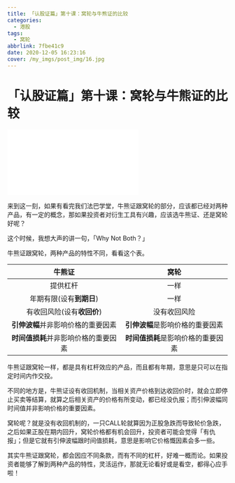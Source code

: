```yaml
---
title: 「认股证篇」第十课：窝轮与牛熊证的比较
categories:
  - 港股
tags:
  - 窝轮
abbrlink: 7fbe41c9
date: 2020-12-05 16:23:16
cover: /my_imgs/post_img/16.jpg
---
```


# 「认股证篇」第十课：窝轮与牛熊证的比较

<div class="bilibili">
    <iframe src="//player.bilibili.com/player.html?aid=245524237&bvid=BV15v411b7g4&cid=263132597&page=1" scrolling="no" border="0" frameborder="no" framespacing="0" allowfullscreen="true"> </iframe>
</div>

来到这一刻，如果有看完我们法巴学堂，牛熊证跟窝轮的部分，应该都已经对两种产品，有一定的概念，那如果投资者对衍生工具有兴趣，应该选牛熊证、还是窝轮好呢？

这个时候，我想大声的讲一句，「Why Not Both？」

牛熊证跟窝轮，两种产品的特性不同，看看这个表。

|              **牛熊证**              |              **窝轮**              |
| :----------------------------------: | :--------------------------------: |
|               提供杠杆               |                一样                |
|       年期有限(设有**到期日**)       |                一样                |
|      有收回风险(设有**收回价**)      |            没有收回风险            |
|  **引伸波幅**并非影响价格的重要因素  |  **引伸波幅**是影响价格的重要因素  |
| **时间值损耗**并非影响价格的重要因素 | **时间值损耗**是影响价格的重要因素 |

 

牛熊证跟窝轮一样，都是具有杠杆效应的产品，而且都有年期，意思是只可以在指定时间内作交投。

不同的地方是，牛熊证设有收回机制，当相关资产价格到达收回价时，就会立即停止买卖等结算，就算之后相关资产的价格有所变动，都已经没仇报；而引伸波幅同时间值并非影响价格的重要因素。

窝轮呢？就是没有收回机制的，一只CALL轮就算因为正股急跌而导致轮价急跌，之后如果正股在期内回升，窝轮价格都有机会回升，投资者可能会觉得「有仇报」；但是它就有引伸波幅跟时间值损耗，意思是影响它价格慨因素会多一些。

其实牛熊证跟窝轮，都会因应不同条款，而有不同的杠杆，好难一概而论。如果投资者能够了解到两种产品的特性，灵活运作，那就无论看好或是看空，都得心应手啦！

